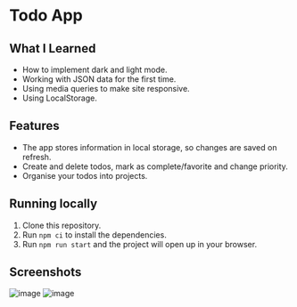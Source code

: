 # Todo App

## What I Learned

- How to implement dark and light mode.
- Working with JSON data for the first time.
- Using media queries to make site responsive.
- Using LocalStorage.

## Features

- The app stores information in local storage, so changes are saved on refresh.
- Create and delete todos, mark as complete/favorite and change priority.
- Organise your todos into projects.

## Running locally

1. Clone this repository.
2. Run `npm ci` to install the dependencies.
3. Run `npm run start` and the project will open up in your browser.

## Screenshots

![image](https://github.com/nikitarevenco/todo/assets/154856872/0aac5874-e7c8-4f51-a838-8dca14b4513a)
![image](https://github.com/nikitarevenco/todo/assets/154856872/f8344ca4-ad2f-465a-8d8b-618a3ed7adb3)
